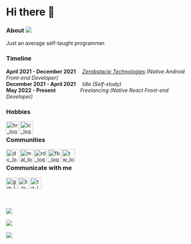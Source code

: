 # Hi there :wave:



### About ![](https://visitor-badge.glitch.me/badge?page_id=jbarry302)
Just an average self-taught programmer.

<!-- I am James Barry M. Almerez an average self-taught programmer. My journey started on 2020 where I got more interested in studying programming and tech stuffs during my free time because of the COVID pandemic and also I thought it would be a good idea to start studying in advance as I was an incoming freshmen college in Computer Science at that time. After 3 months of studying independently I finally got to work as a trainee at [Zerobstacle Technologies](https://github.com/Zerobstacle) where I discovered my strengths and weaknesses as a developer. -->

### Timeline
**April 2021 - December 2021** &emsp;_[Zerobstacle Technologies](https://github.com/Zerobstacle) (Native Android Front-end Developer)_ </br>
**December 2021 - April 2021** &emsp;_Idle (Self-study)_ </br>
**May 2022 - Present** &emsp;&emsp;&emsp;&emsp;&ensp;_Freelancing (Native React Front-end Developer)_ </br>



### **Hobbies**
<a href="https://www.hackerrank.com/jbarry302">
  <img align="left" alt="hr_logo" width="35px" src="https://cdn4.iconfinder.com/data/icons/logos-and-brands/512/160_Hackerrank_logo_logos-512.png" />
</a>
<a href="https://leetcode.com/jbarry302">
  <img align="left" alt="lc_logo" width="35px" src="https://cdn.iconscout.com/icon/free/png-256/leetcode-3521542-2944960.png" />
</a>

</br>

### **Communities**
<a href="https://discordapp.com/users/751763555535290369">
  <img align="left" alt="dc_logo" width="35px" src="https://cdn2.iconfinder.com/data/icons/gaming-platforms-squircle/250/discord_squircle-512.png" />
</a>
<a href="https://myanimelist.net/profile/zukashishifu">
  <img align="left" alt="mal_logo" width="35px" src="https://image.myanimelist.net/ui/OK6W_koKDTOqqqLDbIoPAiC8a86sHufn_jOI-JGtoCQ" />
</a>
<a href="https://www.reddit.com/user/Potential-Ad2691">
  <img align="left" alt="rd_logo" width="35px" src="https://cdn2.iconfinder.com/data/icons/social-media-2285/512/1_Reddit3_colored_svg-512.png" />
</a>
<a href="https://www.facebook.com/ehdecosmicat/">
  <img align="left" alt="fb_logo" width="35px" src="https://cdn1.iconfinder.com/data/icons/logotypes/32/square-facebook-512.png" />
</a>
<a href="https://twitter.com/zukashishifu">
  <img align="left" alt="tw_logo" width="35px" src="https://cdn2.iconfinder.com/data/icons/social-media-2285/512/1_Twitter3_colored_svg-512.png" />
</a>
</br>

### **Communicate with me**

<a href="https://mail.google.com/mail/u/?authuser=jbarry302@gmail.com">
  <img align="left" alt="gm_logo" width="30px" src="https://cdn4.iconfinder.com/data/icons/logos-brands-in-colors/48/google-gmail-512.png" />
</a>
<a href="https://www.linkedin.com/in/james-barry-almerez-032880204">
  <img align="left" alt="li_logo" width="30px" 
       src="https://cdn2.iconfinder.com/data/icons/social-media-applications/64/social_media_applications_14-linkedin-512.png" />
</a>
<a href="https://t.me/jbarry302">
  <img align="left" alt="tg_logo" width="30px" src="https://cdn3.iconfinder.com/data/icons/social-icons-33/512/Telegram-512.png" />
</a>
</br>

<!-- </br></br>
<img align="left" alt="GIF" src="https://github.com/abhisheknaiidu/abhisheknaiidu/blob/master/code.gif?raw=true" width="500%" height="500" />
</br></br></br></br></br></br></br></br></br></br></br> -->


<!-- </br></br></br> -->
</br></br></br>
<img src="https://github-readme-stats.vercel.app/api/top-langs?username=jbarry302&layout=compact&theme=shades-of-purple"/>
</br></br>
<img src="https://github-readme-stats.vercel.app/api?username=jbarry302&show_icons=true&theme=shades-of-purple"/>
</br></br>
<img src="https://github-readme-stats.vercel.app/api?username=jbarry302&show_icons=true&theme=shades-of-purple"/>

